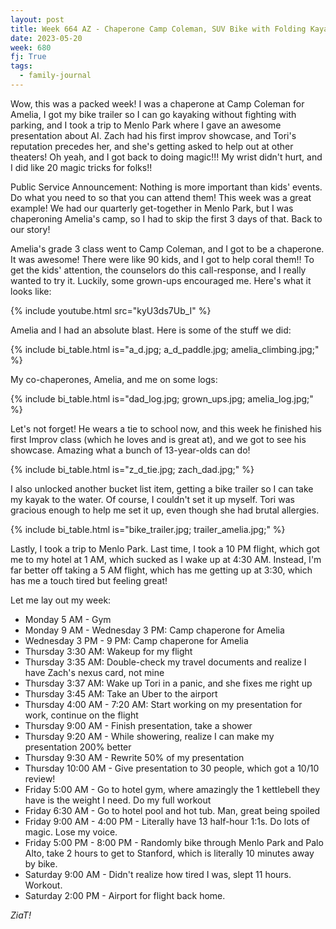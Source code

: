 ```yaml
---
layout: post
title: Week 664 AZ - Chaperone Camp Coleman, SUV Bike with Folding Kayak, Trip to MPK!
date: 2023-05-20
week: 680
fj: True
tags:
  - family-journal
---
```


Wow, this was a packed week! I was a chaperone at Camp Coleman for Amelia, I got my bike trailer so I can go kayaking without fighting with parking, and I took a trip to Menlo Park where I gave an awesome presentation about AI. Zach had his first improv showcase, and Tori's reputation precedes her, and she's getting asked to help out at other theaters! Oh yeah, and I got back to doing magic!!! My wrist didn't hurt, and I did like 20 magic tricks for folks!!

Public Service Announcement: Nothing is more important than kids' events. Do what you need to so that you can attend them! This week was a great example! We had our quarterly get-together in Menlo Park, but I was chaperoning Amelia's camp, so I had to skip the first 3 days of that. Back to our story!

Amelia's grade 3 class went to Camp Coleman, and I got to be a chaperone. It was awesome! There were like 90 kids, and I got to help coral them!! To get the kids' attention, the counselors do this call-response, and I really wanted to try it. Luckily, some grown-ups encouraged me. Here's what it looks like:

{% include youtube.html src="kyU3ds7Ub_I" %}

Amelia and I had an absolute blast. Here is some of the stuff we did:

{% include bi_table.html is="a_d.jpg; a_d_paddle.jpg; amelia_climbing.jpg;" %}

My co-chaperones, Amelia, and me on some logs:

{% include bi_table.html is="dad_log.jpg; grown_ups.jpg; amelia_log.jpg;" %}

Let's not forget! He wears a tie to school now, and this week he finished his first Improv class (which he loves and is great at), and we got to see his showcase. Amazing what a bunch of 13-year-olds can do!

{% include bi_table.html is="z_d_tie.jpg; zach_dad.jpg;" %}

I also unlocked another bucket list item, getting a bike trailer so I can take my kayak to the water. Of course, I couldn't set it up myself. Tori was gracious enough to help me set it up, even though she had brutal allergies.

{% include bi_table.html is="bike_trailer.jpg; trailer_amelia.jpg;" %}

Lastly, I took a trip to Menlo Park. Last time, I took a 10 PM flight, which got me to my hotel at 1 AM, which sucked as I wake up at 4:30 AM. Instead, I'm far better off taking a 5 AM flight, which has me getting up at 3:30, which has me a touch tired but feeling great!

Let me lay out my week:

- Monday 5 AM - Gym
- Monday 9 AM - Wednesday 3 PM: Camp chaperone for Amelia
- Wednesday 3 PM - 9 PM: Camp chaperone for Amelia
- Thursday 3:30 AM: Wakeup for my flight
- Thursday 3:35 AM: Double-check my travel documents and realize I have Zach's nexus card, not mine
- Thursday 3:37 AM: Wake up Tori in a panic, and she fixes me right up
- Thursday 3:45 AM: Take an Uber to the airport
- Thursday 4:00 AM - 7:20 AM: Start working on my presentation for work, continue on the flight
- Thursday 9:00 AM - Finish presentation, take a shower
- Thursday 9:20 AM - While showering, realize I can make my presentation 200% better
- Thursday 9:30 AM - Rewrite 50% of my presentation
- Thursday 10:00 AM - Give presentation to 30 people, which got a 10/10 review!
- Friday 5:00 AM - Go to hotel gym, where amazingly the 1 kettlebell they have is the weight I need. Do my full workout
- Friday 6:30 AM - Go to hotel pool and hot tub. Man, great being spoiled
- Friday 9:00 AM - 4:00 PM - Literally have 13 half-hour 1:1s. Do lots of magic. Lose my voice.
- Friday 5:00 PM - 8:00 PM - Randomly bike through Menlo Park and Palo Alto, take 2 hours to get to Stanford, which is literally 10 minutes away by bike.
- Saturday 9:00 AM - Didn't realize how tired I was, slept 11 hours. Workout.
- Saturday 2:00 PM - Airport for flight back home.

_ZiaT!_
